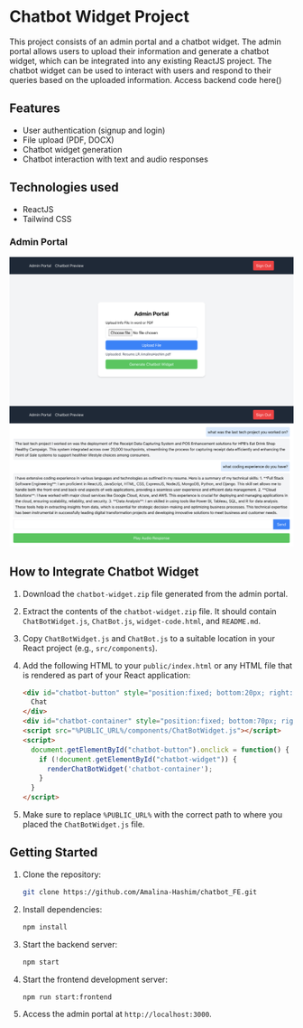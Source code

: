 # Chatbot Widget Project

This project consists of an admin portal and a chatbot widget. The admin portal allows users to upload their information and generate a chatbot widget, which can be integrated into any existing ReactJS project. The chatbot widget can be used to interact with users and respond to their queries based on the uploaded information. Access backend code here()

## Features

- User authentication (signup and login)
- File upload (PDF, DOCX)
- Chatbot widget generation
- Chatbot interaction with text and audio responses

## Technologies used

- ReactJS
- Tailwind CSS

### Admin Portal
![Admin Portal - File Upload and Generate Widget](./screenshots/admin_page.png)
![Admin Portal - ChatBot Preview](./screenshots/chatbot_preview_page.png)

## How to Integrate Chatbot Widget

1. Download the `chatbot-widget.zip` file generated from the admin portal.
2. Extract the contents of the `chatbot-widget.zip` file. It should contain `ChatBotWidget.js`, `ChatBot.js`, `widget-code.html`, and `README.md`.
3. Copy `ChatBotWidget.js` and `ChatBot.js` to a suitable location in your React project (e.g., `src/components`).
4. Add the following HTML to your `public/index.html` or any HTML file that is rendered as part of your React application:

    ```html
    <div id="chatbot-button" style="position:fixed; bottom:20px; right:20px; cursor:pointer; background-color:#5a00ff; color:white; padding:10px; border-radius:50%; z-index:1000;">
      Chat
    </div>
    <div id="chatbot-container" style="position:fixed; bottom:70px; right:20px; z-index:1000;"></div>
    <script src="%PUBLIC_URL%/components/ChatBotWidget.js"></script>
    <script>
      document.getElementById("chatbot-button").onclick = function() {
        if (!document.getElementById("chatbot-widget")) {
          renderChatBotWidget('chatbot-container');
        }
      }
    </script>
    ```

5. Make sure to replace `%PUBLIC_URL%` with the correct path to where you placed the `ChatBotWidget.js` file.


## Getting Started

1. Clone the repository:

    ```bash
    git clone https://github.com/Amalina-Hashim/chatbot_FE.git
    ```

2. Install dependencies:

    ```bash
    npm install
    ```

3. Start the backend server:

    ```bash
    npm start
    ```

4. Start the frontend development server:

    ```bash
    npm run start:frontend
    ```

5. Access the admin portal at `http://localhost:3000`.


